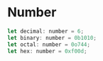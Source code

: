 # Number

```javascript
let decimal: number = 6;
let binary: number = 0b1010;
let octal: number = 0o744;
let hex: number = 0xf00d;
```
